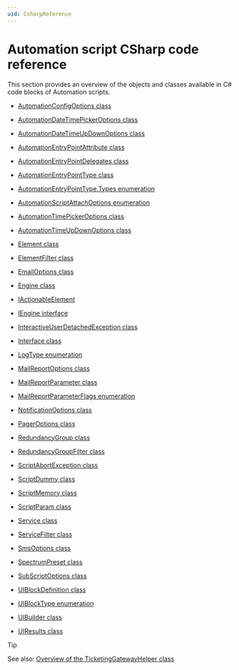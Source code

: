 ```yaml
---
uid: CsharpReference
---
```


# Automation script CSharp code reference

This section provides an overview of the objects and classes available in C# code blocks of Automation scripts.

- [AutomationConfigOptions class](AutomationConfigOptions_class.md)

- [AutomationDateTimePickerOptions class](AutomationDateTimePickerOptions_class.md)

- [AutomationDateTimeUpDownOptions class](AutomationDateTimeUpDownOptions_class.md)

- [AutomationEntryPointAttribute class](AutomationEntryPointAttribute_class.md)

- [AutomationEntryPointDelegates class](AutomationEntryPointDelegates_class.md)

- [AutomationEntryPointType class](AutomationEntryPointType_class.md)

- [AutomationEntryPointType.Types enumeration](AutomationEntryPointType_Types_enumeration.md#automationentrypointtypetypes-enumeration)

- [AutomationScriptAttachOptions enumeration](AutomationScriptAttachOptions_enumeration.md)

- [AutomationTimePickerOptions class](AutomationTimePickerOptions_class.md)

- [AutomationTimeUpDownOptions class](AutomationTimeUpDownOptions_class.md)

- [Element class](Element_class.md)

- [ElementFilter class](ElementFilter_class.md)

- [EmailOptions class](EmailOptions_class.md)

- [Engine class](Engine_class.md)

- [IActionableElement](IActionableElement.md)

- [IEngine interface](IEngine_interface.md)

- [InteractiveUserDetachedException class](InteractiveUserDetachedException_class.md)

- [Interface class](Interface_class.md)

- [LogType enumeration](LogType_enumeration.md)

- [MailReportOptions class](MailReportOptions_class.md)

- [MailReportParameter class](MailReportParameter_class.md)

- [MailReportParameterFlags enumeration](MailReportParameterFlags_enumeration.md)

- [NotificationOptions class](NotificationOptions_class.md)

- [PagerOptions class](PagerOptions_class.md)

- [RedundancyGroup class](RedundancyGroup_class.md)

- [RedundancyGroupFilter class](RedundancyGroupFilter_class.md)

- [ScriptAbortException class](ScriptAbortException_class.md)

- [ScriptDummy class](ScriptDummy_class.md)

- [ScriptMemory class](ScriptMemory_class.md)

- [ScriptParam class](ScriptParam_class.md)

- [Service class](Service_class.md)

- [ServiceFilter class](ServiceFilter_class.md)

- [SmsOptions class](SmsOptions_class.md)

- [SpectrumPreset class](SpectrumPreset_class.md)

- [SubScriptOptions class](SubScriptOptions_class.md)

- [UIBlockDefinition class](UIBlockDefinition_class.md)

- [UIBlockType enumeration](UIBlockType_enumeration.md)

- [UIBuilder class](UIBuilder_class.md)

- [UIResults class](UIResults_class.md)

> [!TIP]
> See also:
> [Overview of the TicketingGatewayHelper class](xref:Overview_of_the_TicketingGatewayHelper_class)
